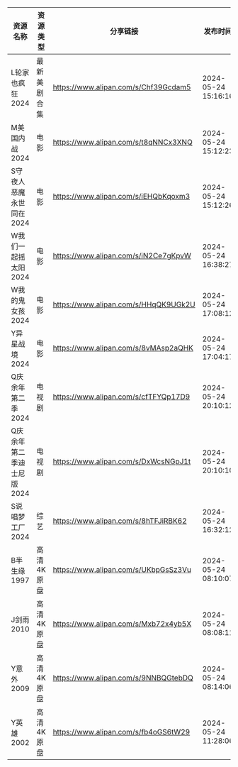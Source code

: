| 资源名称            | 资源类型   | 分享链接                                 | 发布时间                |
| --------------- | ------ | ------------------------------------ | ------------------- |
| L轮家也疯狂2024      | 最新美剧合集 | https://www.alipan.com/s/Chf39Gcdam5 | 2024-05-24 15:16:16 |
| M美国内战2024       | 电影     | https://www.alipan.com/s/t8qNNCx3XNQ | 2024-05-24 15:12:23 |
| S守夜人恶魔永世同在2024  | 电影     | https://www.alipan.com/s/iEHQbKqoxm3 | 2024-05-24 15:12:26 |
| W我们一起摇太阳2024    | 电影     | https://www.alipan.com/s/iN2Ce7gKpvW | 2024-05-24 16:38:27 |
| W我的鬼女孩2024      | 电影     | https://www.alipan.com/s/HHqQK9UGk2U | 2024-05-24 17:08:12 |
| Y异星战境2024       | 电影     | https://www.alipan.com/s/8vMAsp2aQHK | 2024-05-24 17:04:17 |
| Q庆余年第二季2024     | 电视剧    | https://www.alipan.com/s/cfTFYQp17D9 | 2024-05-24 20:10:12 |
| Q庆余年第二季迪士尼版2024 | 电视剧    | https://www.alipan.com/s/DxWcsNGpJ1t | 2024-05-24 20:10:10 |
| S说唱梦工厂2024      | 综艺     | https://www.alipan.com/s/8hTFJiRBK62 | 2024-05-24 16:32:12 |
| B半生缘1997        | 高清4K原盘 | https://www.alipan.com/s/UKbpGsSz3Vu | 2024-05-24 08:10:07 |
| J剑雨2010         | 高清4K原盘 | https://www.alipan.com/s/Mxb72x4yb5X | 2024-05-24 08:08:11 |
| Y意外2009         | 高清4K原盘 | https://www.alipan.com/s/9NNBQGtebDQ | 2024-05-24 08:14:06 |
| Y英雄2002         | 高清4K原盘 | https://www.alipan.com/s/fb4oGS6tW29 | 2024-05-24 11:28:06 |
